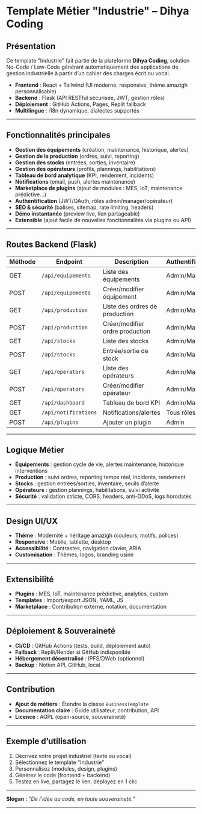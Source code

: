 # Template Métier "Industrie" – Dihya Coding

## Présentation

Ce template "Industrie" fait partie de la plateforme **Dihya Coding**, solution No-Code / Low-Code générant automatiquement des applications de gestion industrielle à partir d’un cahier des charges écrit ou vocal.

- **Frontend** : React + Tailwind (UI moderne, responsive, thème amazigh personnalisable)
- **Backend** : Flask (API RESTful sécurisée, JWT, gestion rôles)
- **Déploiement** : GitHub Actions, Pages, Replit fallback
- **Multilingue** : i18n dynamique, dialectes supportés

---

## Fonctionnalités principales

- **Gestion des équipements** (création, maintenance, historique, alertes)
- **Gestion de la production** (ordres, suivi, reporting)
- **Gestion des stocks** (entrées, sorties, inventaire)
- **Gestion des opérateurs** (profils, plannings, habilitations)
- **Tableau de bord analytique** (KPI, rendement, incidents)
- **Notifications** (email, push, alertes maintenance)
- **Marketplace de plugins** (ajout de modules : MES, IoT, maintenance prédictive…)
- **Authentification** (JWT/OAuth, rôles admin/manager/opérateur)
- **SEO & sécurité** (balises, sitemap, rate limiting, headers)
- **Démo instantanée** (preview live, lien partageable)
- **Extensible** (ajout facile de nouvelles fonctionnalités via plugins ou API)

---

## Routes Backend (Flask)

| Méthode | Endpoint                  | Description                        | Authentification      |
|---------|---------------------------|------------------------------------|-----------------------|
| GET     | `/api/equipements`        | Liste des équipements              | Admin/Manager         |
| POST    | `/api/equipements`        | Créer/modifier équipement          | Admin/Manager         |
| GET     | `/api/production`         | Liste des ordres de production     | Admin/Manager         |
| POST    | `/api/production`         | Créer/modifier ordre production    | Admin/Manager         |
| GET     | `/api/stocks`             | Liste des stocks                   | Admin/Manager         |
| POST    | `/api/stocks`             | Entrée/sortie de stock             | Admin/Manager         |
| GET     | `/api/operators`          | Liste des opérateurs               | Admin/Manager         |
| POST    | `/api/operators`          | Créer/modifier opérateur           | Admin/Manager         |
| GET     | `/api/dashboard`          | Tableau de bord KPI                | Admin/Manager         |
| GET     | `/api/notifications`      | Notifications/alertes              | Tous rôles            |
| POST    | `/api/plugins`            | Ajouter un plugin                  | Admin                 |

---

## Logique Métier

- **Équipements** : gestion cycle de vie, alertes maintenance, historique interventions
- **Production** : suivi ordres, reporting temps réel, incidents, rendement
- **Stocks** : gestion entrées/sorties, inventaire, seuils d’alerte
- **Opérateurs** : gestion plannings, habilitations, suivi activité
- **Sécurité** : validation stricte, CORS, headers, anti-DDoS, logs horodatés

---

## Design UI/UX

- **Thème** : Modernité + héritage amazigh (couleurs, motifs, polices)
- **Responsive** : Mobile, tablette, desktop
- **Accessibilité** : Contrastes, navigation clavier, ARIA
- **Customisation** : Thèmes, logos, branding usine

---

## Extensibilité

- **Plugins** : MES, IoT, maintenance prédictive, analytics, custom
- **Templates** : Import/export JSON, YAML, JS
- **Marketplace** : Contribution externe, notation, documentation

---

## Déploiement & Souveraineté

- **CI/CD** : GitHub Actions (tests, build, déploiement auto)
- **Fallback** : Replit/Render si GitHub indisponible
- **Hébergement décentralisé** : IPFS/DWeb (optionnel)
- **Backup** : Notion API, GitHub, local

---

## Contribution

- **Ajout de métiers** : Étendre la classe `BusinessTemplate`
- **Documentation claire** : Guide utilisateur, contribution, API
- **Licence** : AGPL (open-source, souveraineté)

---

## Exemple d’utilisation

1. Décrivez votre projet industriel (texte ou vocal)
2. Sélectionnez le template "Industrie"
3. Personnalisez (modules, design, plugins)
4. Générez le code (frontend + backend)
5. Testez en live, partagez le lien, déployez en 1 clic

---

**Slogan** : _"De l’idée au code, en toute souveraineté."_

---